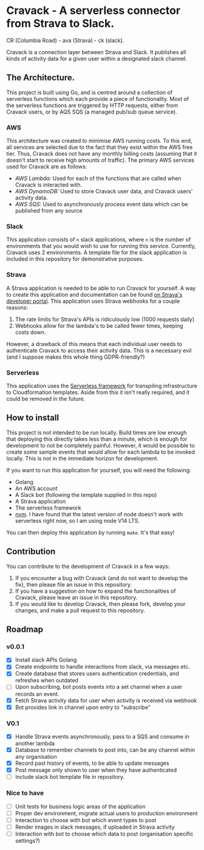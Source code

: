 # Cravack - A serverless connector from Strava to Slack.
CR (Columbia Road) - ava (Strava) - ck (slack).

Cravack is a connection layer between Strava and Slack. It publishes all kinds of activity data for a given user within a designated slack channel.

## The Architecture.
This project is built using Go, and is centred around a collection of serverless functions which each provide a piece of functionality. Most of the serverless functions are triggered by HTTP requests, either from Cravack users, or by AQS SQS (a managed pub/sub queue service).

### AWS
This architecture was created to minimise AWS running costs. To this end, all services are selected due to the fact that they exist within the AWS free tier. Thus, Cravack does not have any monthly billing costs (assuming that it doesn't start to receive high amounts of traffic). The primary AWS services used for Cravack are as follows:
- *AWS Lambda:* Used for each of the functions that are called when Cravack is interacted with.
- *AWS DynamoDB:* Used to store Cravack user data, and Cravack users' activity data.
- *AWS SQS:* Used to asynchronously process event data which can be published from any source

### Slack
This application consists of `n` slack applications, where `n` is the number of environments that you would wish to use for running this service. Currently, Cravack uses 2 environments.
A template file for the slack application is included in this repository for demonstrative purposes.

### Strava
A Strava application is needed to be able to run Cravack for yourself. A way to create this application and documentation can be found [on Strava's developer portal](https://developers.strava.com).
This application uses Strava webhooks for a couple reasons:
1. The rate limits for Strava's APIs is ridiculously low (1000 requests daily)
2. Webhooks allow for the lambda's to be called fewer times, keeping costs down.

However, a drawback of this means that each individual user needs to authenticate Cravack to access their activity data. This is a necessary evil (and I suppose makes this whole thing GDPR-friendly?)

### Serverless
This application uses the [Serverless framework](https://github.com/serverless/serverless) for transpiling infrastructure to Cloudformation templates. Aside from this it isn't really required, and it could be removed in the future.

## How to install
This project is not intended to be run locally. Build times are low enough that deploying this directly takes less than a minute, which is enough for development to not be completely painful. However, it would be possible to create some sample events that would allow for each lambda to be invoked locally. This is not in the immediate horizon for development.

If you want to run this application for yourself, you will need the following:
- Golang
- An AWS account
- A Slack bot (following the template supplied in this repo)
- A Strava application
- The serverless framework
- [nvm](https://github.com/nvm-sh/nvm). I have found that the latest version of node doesn't work with serverless right now, so I am using node V14 LTS.

You can then deploy this application by running `make`. It's that easy!

## Contribution
You can contribute to the development of Cravack in a few ways:
1. If you encounter a bug with Cravack (and do not want to develop the fix), then please file an issue in this repository.
2. If you have a suggestion on how to expand the functionalities of Cravack, please leave an issue in this repository.
3. If you would like to develop Cravack, then please fork, develop your changes, and make a pull request to this repository.

## Roadmap
### v0.0.1
- [x] Install slack APIs Golang
- [x] Create endpoints to handle interactions from slack, via messages etc.
- [x] Create database that stores users authentication credentials, and refreshes when outdated
- [ ] Upon subscribing, bot posts events into a set channel when a user records an event.
- [x] Fetch Strava activity data for user when activity is received via webhook
- [x] Bot provides link in channel upon entry to "subscribe"

### V0.1
- [x] Handle Strava events asynchronously, pass to a SQS and consume in another lambda
- [x] Database to remember channels to post into, can be any channel within any organisation
- [x] Record past history of events, to be able to update messages
- [x] Post message only shown to user when they have authenticated
- [ ] Include slack bot template file in repository.

### Nice to have
- [ ] Unit tests for business logic areas of the application
- [ ] Proper dev environment, migrate actual users to production environment
- [ ] Interaction to choose with bot which event types to post
- [ ] Render images in slack messages, if uploaded in Strava activity
- [ ] Interaction with bot to choose which data to post (organisation specific settings?)
